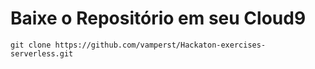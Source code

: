 # Baixe o Repositório em seu Cloud9

`git clone https://github.com/vamperst/Hackaton-exercises-serverless.git`